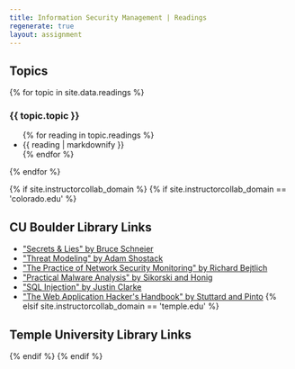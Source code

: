 ```yaml
---
title: Information Security Management | Readings
regenerate: true
layout: assignment
---
```


<h2>Topics</h2>
{% for topic in site.data.readings %}
<div>
<h3>{{ topic.topic }}</h3>
<ul>
{% for reading in topic.readings %}
    <li> {{ reading | markdownify }} </li>
{% endfor %}
</ul>
</div>
{% endfor %}

{% if site.instructorcollab_domain %}
{% if site.instructorcollab_domain == 'colorado.edu' %}
## CU Boulder Library Links
* ["Secrets & Lies" by Bruce Schneier](http://ucblibraries.summon.serialssolutions.com/#!/search?bookMark=ePnHCXMw42JgAfZbU5lBl_IAKxtg8x50_hgXsJ4xBTUVDI05oLFtZGwCOg_NgpNBIBjUQiopVgD2nRWALa9ibgYNN9cQZw_d0mR4pzHe2MwAdLpDPHT4BHSsiDnouluilQIAZj8pTQ)
* ["Threat Modeling" by Adam Shostack](http://ucblibraries.summon.serialssolutions.com/#!/search?bookMark=ePnHCXMw42JgAfZbUxkhpykBm6_AGsjMElhIcoE5oAYJaJjfCNT0ALYWwNeiWICb2aYWBhzw0RFDM0tTIzNOBv6QDFDjSQF8LwywMOdhYCkpKgWWnBpuriHOHrqlyfBuZbyxmQHo_Id4FCOMuRnUIEqLszNzcoqBhVs8qP1abGRSYR6flF0MvnIXNBfNzaAJUZhYnA0sYICFT0lxfFkOeNKyOB7FN0C1ilBDE9OAlsejqjEEHzPIzaCMRY0hhip1iCpYTRAPthC6NDPe1cnZ0MwI2KdCMg8YDEWJuSmZ6eBrRQogp1LEm4Kn3BCqILOucGl09xMdfgAzQoLM)
* ["The Practice of Network Security Monitoring" by Richard Bejtlich](http://ucblibraries.summon.serialssolutions.com/#!/search?bookMark=ePnHCXMw42JgAfZbUxkhpymZApsHwAYxaGc5Et8A1ATmMgJNmgHTg5kZB2xQBFjfg4604mQArTdQgO0TUshPU8iDLIpWKIbe6qaQC07yoLEvbgYNN9cQZw_d0mR4FzPe2MwAdBZEPIq5xtwMahClxdmZOTnFwIIuHtSWLTYyqTCPT8ouBt-yZ2wCOkNQBaIQVj7Hg-cuoQsm4w1NzY0swEeHykGUQSZ54wsgJ0TEG4IqXmBTCahACauCkooSZEXKMEWIjU8Is-B2Ee1NAGX0cjY)
* ["Practical Malware Analysis" by Sikorski and Honig](http://ucblibraries.summon.serialssolutions.com/#!/search?bookMark=ePnHCXMw42JgAfZbUxkhpymZApsHwDoKdCY2F4RjBL4AicsItGkTfGAXaADOGHTQk5GZEQdsdAR0I4SlsSEngxTk2B6gexVyE3PKE4tSFRKhp3XwMLCUFJUCC1ENN9cQZw_d0mR4DzPe2MwAdBREPIppxtwMahClxdmZOTnFwHIuHtSULTYyqTCPT8ouBp-dCCysgQrVIQphxXM8eOoSul4y3tXJ2dDQ2Bx0eBUJtgMAGRdNlg)
* ["SQL Injection" by Justin Clarke](http://ucblibraries.summon.serialssolutions.com/#!/search?bookMark=ePnHCXMw42JgAfZbQRuBDUFtVUtLYBJihhytBOGbgXtEgY7mZnqWeo7gW1EtQKdGAduuxhyw0RED0JkthhacDIrBgT4KmXlZ4HVJeQqJoAvvs4sVgL1shZTUNGBPD1iIqri5hjh76JYmw3uY8dCxj_gkC2AFa2FsCLq9QBOiLLE4G1h8AIuWkuL4shzwlGRxPMJ55sagE0GVIWphpXM8WBl0uWS8JTDdWlggVAHrmKLE3JTMdPA1HwWQUyLigf0IE_DpokoQVZB5YLh0SUVJPOiOXQtTE5Dj5LAqQlIANwWxNwphFZqDIBOuCGk0zxEVXgAYH4Xm)
* ["The Web Application Hacker's Handbook" by Stuttard and Pinto](http://ucblibraries.summon.serialssolutions.com/#!/search?bookMark=ePnHCXMw42JgAfZbQRuBDUF7Gs1NjUzMmSFHK4FPG4McV84FqncsjU2A9SMHbEQE1BQ2N7fgZFAFhpACsBBRQJrDVchIBC0zUC9WAA0ogxqg3Awabq4hzh66pcnwnmW8sZkB6AiIeBQTjbkZVCBKYaVtPHgmErr8Md7EwBiYcEH7dpQhyoCVRlFibkpmOvjejgLIsQ_xQEUWRqBrEOQgqiATu3BpoPfMgc0lkG1KWBWUVJQQqQh0ZouZsRFuqxAK4KYgtkzBlYEqewMLhLewKkJ4nujgBADKlY-Z)
{% elsif site.instructorcollab_domain == 'temple.edu' %}
## Temple University Library Links
{% endif %}
{% endif %}